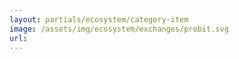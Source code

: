 ```yaml
---
layout: partials/ecosystem/category-item
image: /assets/img/ecosystem/exchanges/probit.svg
url:
---
```

